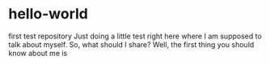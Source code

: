 # hello-world
first test repository
Just doing a little test right here where I am supposed to talk about myself. So, what should I share? 
Well, the first thing you should know about me is
